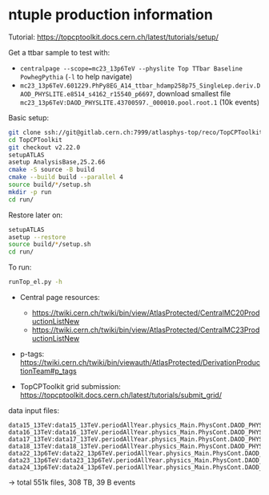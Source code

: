 # ntuple production information

Tutorial: https://topcptoolkit.docs.cern.ch/latest/tutorials/setup/

Get a ttbar sample to test with:
- `centralpage --scope=mc23_13p6TeV --physlite Top TTbar Baseline PowhegPythia` (`-l` to help navigate)
- `mc23_13p6TeV.601229.PhPy8EG_A14_ttbar_hdamp258p75_SingleLep.deriv.DAOD_PHYSLITE.e8514_s4162_r15540_p6697`, download smallest file `mc23_13p6TeV:DAOD_PHYSLITE.43700597._000010.pool.root.1` (10k events)

Basic setup:

```bash
git clone ssh://git@gitlab.cern.ch:7999/atlasphys-top/reco/TopCPToolkit.git
cd TopCPToolkit
git checkout v2.22.0
setupATLAS
asetup AnalysisBase,25.2.66
cmake -S source -B build
cmake --build build --parallel 4
source build/*/setup.sh
mkdir -p run
cd run/
```

Restore later on:

```bash
setupATLAS
asetup --restore
source build/*/setup.sh
cd run/
```

To run:

```bash
runTop_el.py -h
```

- Central page resources:
    - https://twiki.cern.ch/twiki/bin/view/AtlasProtected/CentralMC20ProductionListNew
    - https://twiki.cern.ch/twiki/bin/view/AtlasProtected/CentralMC23ProductionListNew

- p-tags: https://twiki.cern.ch/twiki/bin/viewauth/AtlasProtected/DerivationProductionTeam#p_tags

- TopCPToolkit grid submission: https://topcptoolkit.docs.cern.ch/latest/tutorials/submit_grid/

data input files:
```
data15_13TeV:data15_13TeV.periodAllYear.physics_Main.PhysCont.DAOD_PHYSLITE.grp15_v01_p6697
data16_13TeV:data16_13TeV.periodAllYear.physics_Main.PhysCont.DAOD_PHYSLITE.grp16_v01_p6697
data17_13TeV:data17_13TeV.periodAllYear.physics_Main.PhysCont.DAOD_PHYSLITE.grp17_v01_p6697
data18_13TeV:data18_13TeV.periodAllYear.physics_Main.PhysCont.DAOD_PHYSLITE.grp18_v01_p6697
data22_13p6TeV:data22_13p6TeV.periodAllYear.physics_Main.PhysCont.DAOD_PHYSLITE.grp22_v02_p6700
data23_13p6TeV:data23_13p6TeV.periodAllYear.physics_Main.PhysCont.DAOD_PHYSLITE.grp23_v01_p6700
data24_13p6TeV:data24_13p6TeV.periodAllYear.physics_Main.PhysCont.DAOD_PHYSLITE.grp24_v01_p6700
```
-> total 551k files, 308 TB, 39 B events
